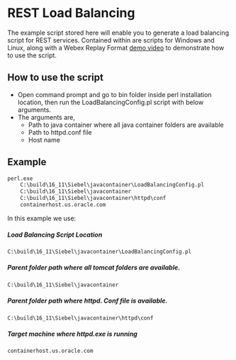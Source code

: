 # REST Load Balancing

The example script stored here will enable you to generate a load balancing script for REST services. Contained within are scripts for Windows and Linux, along with a Webex Replay Format [demo video] to demonstrate how to use the script.

## How to use the script

- Open command prompt and go to bin folder inside perl installation location, then  run the LoadBalancingConfig.pl script with below arguments.
- The arguments are,
    * Path to java container where all java container folders are available
    * Path to httpd.conf file
    * Host name

## Example 
```sh
perl.exe
    C:\build\16_11\Siebel\javacontainer\LoadBalancingConfig.pl
    C:\build\16_11\Siebel\javacontainer
    C:\build\16_11\Siebel\javacontainer\httpd\conf
    containerhost.us.oracle.com
```
In this example we use:

##### Load Balancing Script Location
```sh
C:\build\16_11\Siebel\javacontainer\LoadBalancingConfig.pl
```
##### Parent folder path where all tomcat folders are available.
```sh
C:\build\16_11\Siebel\javacontainer
```
##### Parent folder path where httpd. Conf file is available.
```sh
C:\build\16_11\Siebel\javacontainer\httpd\conf
```
##### Target machine where httpd.exe is running
```sh
containerhost.us.oracle.com
```

[//]: #
[demo video]: <./demo/loadbalancingautomation.wrf>
